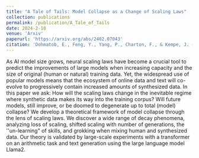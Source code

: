 ```yaml
---
title: "A Tale of Tails: Model Collapse as a Change of Scaling Laws"
collection: publications
permalink: /publication/A_Tale_of_Tails
date: 2024-2-10
venue: 'Arxiv'
paperurl: 'https://arxiv.org/abs/2402.07043'
citation: 'Dohmatob, E., Feng, Y., Yang, P., Charton, F., & Kempe, J. (2024). A Tale of Tails: Model Collapse as a Change of Scaling Laws. arXiv preprint arXiv:2402.07043.'
---
```


As AI model size grows, neural scaling laws have become a crucial tool to predict the improvements of large models when increasing capacity and the size of original (human or natural) training data. Yet, the widespread use of popular models means that the ecosystem of online data and text will co-evolve to progressively contain increased amounts of synthesized data. In this paper we ask: How will the scaling laws change in the inevitable regime where synthetic data makes its way into the training corpus? Will future models, still improve, or be doomed to degenerate up to total (model) collapse? We develop a theoretical framework of model collapse through the lens of scaling laws. We discover a wide range of decay phenomena, analyzing loss of scaling, shifted scaling with number of generations, the ''un-learning" of skills, and grokking when mixing human and synthesized data. Our theory is validated by large-scale experiments with a transformer on an arithmetic task and text generation using the large language model Llama2.
